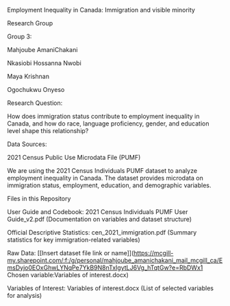 
Employment Inequality in Canada: Immigration and visible minority

Research Group

Group 3:

Mahjoube AmaniChakani

Nkasiobi Hossanna Nwobi

Maya Krishnan

Ogochukwu Onyeso

Research Question:

How does immigration status contribute to employment inequality in Canada, and how do race, language proficiency, gender, and education level shape this relationship?

Data Sources:

2021 Census Public Use Microdata File (PUMF)

We are using the 2021 Census Individuals PUMF dataset to analyze employment inequality in Canada. The dataset provides microdata on immigration status, employment, education, and demographic variables.

Files in this Repository

User Guide and Codebook: 2021 Census Individuals PUMF User Guide_v2.pdf (Documentation on variables and dataset structure)

Official Descriptive Statistics: cen_2021_immigration.pdf (Summary statistics for key immigration-related variables)

Raw Data: [[Insert dataset file link or name]](https://mcgill-my.sharepoint.com/:f:/g/personal/mahjoube_amanichakani_mail_mcgill_ca/EmsDyjo0EOxGhwLYNqPe7YkB9N8nTxIgytLJ6Vg_hTqtGw?e=RbDWx1
Chosen variable:Variables of interest.docx)

Variables of Interest: Variables of interest.docx (List of selected variables for analysis)
